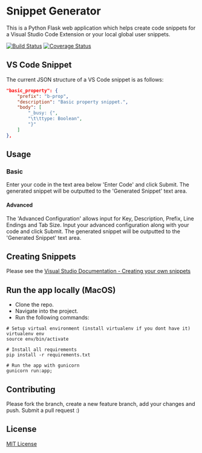 # Snippet Generator

This is a Python Flask web application which helps create code snippets for a Visual Studio Code Extension or your local global user snippets.   

[![Build Status](https://travis-ci.org/WayneGoosen/snippet-generator.svg?branch=master)](https://travis-ci.org/WayneGoosen/snippet-generator)
[![Coverage Status](https://coveralls.io/repos/github/WayneGoosen/snippet-generator/badge.svg)](https://coveralls.io/github/WayneGoosen/snippet-generator)

## VS Code Snippet

The current JSON structure of a VS Code snippet is as follows:

```json
"basic_property": {
	"prefix": "b-prop",
	"description": "Basic property snippet.",
	"body": [
		"_busy: {",
		"\t\ttype: Boolean",
		"}"
	]
},
```

## Usage

### Basic

Enter your code in the text area below 'Enter Code' and click Submit. The generated snippet will be outputted to the 'Generated Snippet' text area.

#### Advanced

The 'Advanced Configuration' allows input for Key, Description, Prefix, Line Endings and Tab Size. Input your advanced configuration along with your code and click Submit. The generated snippet will be outputted to the 'Generated Snippet' text area.

## Creating Snippets

Please see the [Visual Studio Documentation - Creating your own snippets](https://code.visualstudio.com/docs/editor/userdefinedsnippets)

## Run the app locally (MacOS)

- Clone the repo.
- Navigate into the project.
- Run the following commands:

```Batchfile
# Setup virtual environment (install virtualenv if you dont have it)
virtualenv env
source env/bin/activate

# Install all requirements
pip install -r requirements.txt

# Run the app with gunicorn
gunicorn run:app;
```

## Contributing

Please fork the branch, create a new feature branch, add your changes and push. Submit a pull request :)

## License

[MIT License](https://github.com/WayneGoosen/snippet-generator/blob/master/LICENSE)